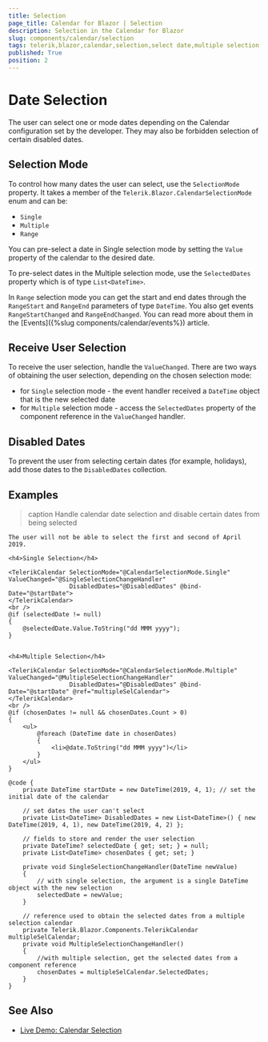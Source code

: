 ```yaml
---
title: Selection
page_title: Calendar for Blazor | Selection
description: Selection in the Calendar for Blazor
slug: components/calendar/selection
tags: telerik,blazor,calendar,selection,select date,multiple selection
published: True
position: 2
---
```


# Date Selection

The user can select one or mode dates depending on the Calendar configuration set by the developer. They may also be forbidden selection of certain disabled dates.

## Selection Mode

To control how many dates the user can select, use the `SelectionMode` property. It takes a member of the `Telerik.Blazor.CalendarSelectionMode` enum and can be:
* `Single`
* `Multiple`
* `Range`

You can pre-select a date in Single selection mode by setting the `Value` property of the calendar to the desired date.

To pre-select dates in the Multiple selection mode, use the `SelectedDates` property which is of type `List<DateTime>`.

In `Range` selection mode you can get the start and end dates through the `RangeStart` and `RangeEnd` parameters of type `DateTime`. You also get events `RangeStartChanged` and `RangeEndChanged`. You can read more about them in the [Events]({%slug components/calendar/events%}) article.

## Receive User Selection

To receive the user selection, handle the `ValueChanged`. There are two ways of obtaining the user selection, depending on the chosen selection mode:

* for `Single` selection mode - the event handler received a `DateTime` object that is the new selected date
* for `Multiple` selection mode - access the `SelectedDates` property of the component reference in the `ValueChanged` handler.

## Disabled Dates

To prevent the user from selecting certain dates (for example, holidays), add those dates to the `DisabledDates` collection.

## Examples

>caption Handle calendar date selection and disable certain dates from being selected

````CSHTML
The user will not be able to select the first and second of April 2019.

<h4>Single Selection</h4>

<TelerikCalendar SelectionMode="@CalendarSelectionMode.Single" ValueChanged="@SingleSelectionChangeHandler"
                 DisabledDates="@DisabledDates" @bind-Date="@startDate">
</TelerikCalendar>
<br />
@if (selectedDate != null)
{
    @selectedDate.Value.ToString("dd MMM yyyy");
}


<h4>Multiple Selection</h4>

<TelerikCalendar SelectionMode="@CalendarSelectionMode.Multiple" ValueChanged="@MultipleSelectionChangeHandler"
                 DisabledDates="@DisabledDates" @bind-Date="@startDate" @ref="multipleSelCalendar">
</TelerikCalendar>
<br />
@if (chosenDates != null && chosenDates.Count > 0)
{
    <ul>
        @foreach (DateTime date in chosenDates)
        {
            <li>@date.ToString("dd MMM yyyy")</li>
        }
    </ul>
}

@code {
    private DateTime startDate = new DateTime(2019, 4, 1); // set the initial date of the calendar

    // set dates the user can't select
    private List<DateTime> DisabledDates = new List<DateTime>() { new DateTime(2019, 4, 1), new DateTime(2019, 4, 2) };

    // fields to store and render the user selection
    private DateTime? selectedDate { get; set; } = null;
    private List<DateTime> chosenDates { get; set; }

    private void SingleSelectionChangeHandler(DateTime newValue)
    {
        // with single selection, the argument is a single DateTime object with the new selection
        selectedDate = newValue;
    }

    // reference used to obtain the selected dates from a multiple selection calendar
    private Telerik.Blazor.Components.TelerikCalendar multipleSelCalendar;
    private void MultipleSelectionChangeHandler()
    {
        //with multiple selection, get the selected dates from a component reference
        chosenDates = multipleSelCalendar.SelectedDates;
    }
}

````


## See Also

  * [Live Demo: Calendar Selection](https://demos.telerik.com/blazor-ui/calendar/selection)
